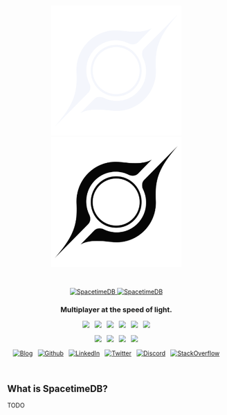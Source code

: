 <p align="center">
    <a href="https://spacetimedb.com#gh-dark-mode-only" target="_blank">
	<img width="300" src="./images/dark/logo.svg" alt="SpacetimeDB Logo">
    </a>
    <a href="https://spacetimedb.com#gh-light-mode-only" target="_blank">
	<img width="300" src="./images/light/logo.svg" alt="SpacetimeDB Logo">
    </a>
</p>
<br>
<p align="center">
    <a href="https://spacetimedb.com#gh-dark-mode-only" target="_blank">
        <img width="300" src="./img/dark/logo-text.svg" alt="SpacetimeDB">
    </a>
    <a href="https://spacetimedb.com#gh-light-mode-only" target="_blank">
        <img width="300" src="./img/light/logo-text.svg" alt="SpacetimeDB">
    </a>
</p>

<h3 align="center">
    Multiplayer at the speed of light.
</h3>

<p align="center">
    <a href="https://github.com/clockworklabs/spacetimedb"><img src="https://img.shields.io/github/v/release/clockworklabs/spacetimedb?color=%23ff00a0&include_prereleases&label=version&sort=semver&style=flat-square"></a>
    &nbsp;
    <a href="https://github.com/clockworklabs/spacetimedb"><img src="https://img.shields.io/badge/built_with-Rust-dca282.svg?style=flat-square"></a>
    &nbsp;
	<a href="https://github.com/clockworklabs/spacetimedb/actions"><img src="https://img.shields.io/github/actions/workflow/status/surrealdb/surrealdb/ci.yml?style=flat-square&branch=main"></a>
    &nbsp;
    <a href="https://status.spacetimedb.com"><img src="https://img.shields.io/uptimerobot/ratio/7/m784409192-e472ca350bb615372ededed7?label=cloud%20uptime&style=flat-square"></a>
    &nbsp;
    <a href="https://hub.docker.com/repository/docker/clockworklabs/spacetimedb"><img src="https://img.shields.io/docker/pulls/clockworklabs/spacetimedb?style=flat-square"></a>
    &nbsp;
    <a href="https://github.com/spacetimedb/license"><img src="https://img.shields.io/badge/license-BSL_1.1-00bfff.svg?style=flat-square"></a>
</p>

<p align="center">
	<a href="https://spacetimedb.com/discord"><img src="https://img.shields.io/discord/1037340874172014652?label=discord&style=flat-square&color=5a66f6"></a>
	&nbsp;
    <a href="https://twitter.com/spacetimedb"><img src="https://img.shields.io/badge/twitter-follow_us-1d9bf0.svg?style=flat-square"></a>
    &nbsp;
    <a href="https://dev.to/surrealdb"><img src="https://img.shields.io/badge/dev-join_us-86f7b7.svg?style=flat-square"></a>
    &nbsp;
    <a href="https://www.linkedin.com/company/surrealdb/"><img src="https://img.shields.io/badge/linkedin-connect_with_us-0a66c2.svg?style=flat-square"></a>
</p>

<p align="center">
	<a href="https://spacetimedb.com/blog"><img height="25" src="./img/social/blog.svg" alt="Blog"></a>
	&nbsp;
	<a href="https://github.com/clockworklabs/spacetimedb"><img height="25" src="./img/social/github.svg" alt="Github	"></a>
	&nbsp;
    <a href="https://www.linkedin.com/company/clockworklabs/"><img height="25" src="./img/social/linkedin.svg" alt="LinkedIn"></a>
    &nbsp;
    <a href="https://twitter.com/spacetimedb"><img height="25" src="./img/social/twitter.svg" alt="Twitter"></a>
    &nbsp;
    <a href="https://spacetimedb.com/discord"><img height="25" src="./img/social/discord.svg" alt="Discord"></a>
    &nbsp;
    <a href="https://stackoverflow.com/questions/tagged/spacetimedb"><img height="25" src="./img/social/stack-overflow.svg" alt="StackOverflow"></a>
</p>

<br>

<h2>What is SpacetimeDB?</h2>
TODO
